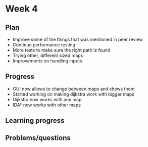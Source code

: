# Week 4

## Plan
- Improve some of the things that was mentioned in peer review
- Continue performance testing
- More tests to make sure the right path is found
- Trying other, different sized maps
- Improvements on handling inputs

## Progress
- GUI now allows to change between maps and shows them
- Started working on making dijkstra work with bigger maps
- Dijkstra now works with any map
- IDA* now works with other maps

## Learning progress



## Problems/questions
